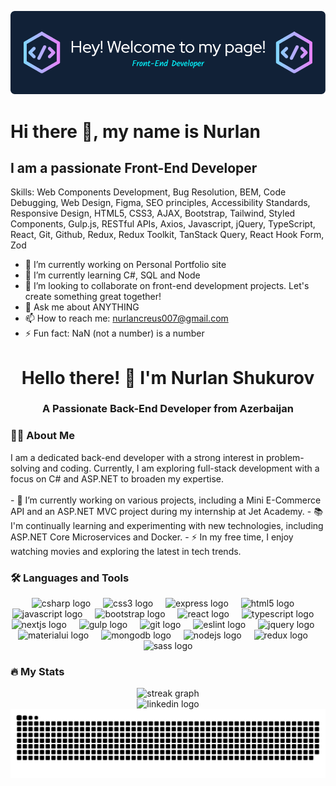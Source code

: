 
![I am a passionate Front-End Developer](./github-banner-image.png)
# Hi there 👋, my name is Nurlan
## I am a passionate Front-End Developer

Skills: Web Components Development, Bug Resolution, BEM, Code Debugging, Web Design, Figma, SEO principles, Accessibility Standards, Responsive Design, HTML5, CSS3, AJAX, Bootstrap, Tailwind, Styled Components, Gulp.js, RESTful APIs, Axios, Javascript, jQuery, TypeScript, React, Git, Github, Redux, Redux Toolkit, TanStack Query, React Hook Form, Zod

- 🔭 I’m currently working on Personal Portfolio site 
- 🌱 I’m currently learning C#, SQL and Node 
- 👯 I’m looking to collaborate on front-end development projects. Let's create something great together! 
- 💬 Ask me about ANYTHING 
- 📫 How to reach me: nurlancreus007@gmail.com 
- ⚡ Fun fact: NaN (not a number) is a number 


<h1 align="center">Hello there! 👋 I'm Nurlan Shukurov</h1>
<h3 align="center">A Passionate Back-End Developer from Azerbaijan</h3>
<h3 align="left">👨‍💻 About Me</h3> <p align="left"> I am a dedicated back-end developer with a strong interest in problem-solving and coding. Currently, I am exploring full-stack development with a focus on C# and ASP.NET to broaden my expertise. <br><br> - 🔭 I’m currently working on various projects, including a Mini E-Commerce API and an ASP.NET MVC project during my internship at Jet Academy. - 📚 I'm continually learning and experimenting with new technologies, including ASP.NET Core Microservices and Docker. - ⚡ In my free time, I enjoy watching movies and exploring the latest in tech trends. </p>
<h3 align="left">🛠️ Languages and Tools</h3> <div align="center"> <img src="https://cdn.jsdelivr.net/gh/devicons/devicon/icons/csharp/csharp-original.svg" height="40" alt="csharp logo" /> <img width="12" /> <img src="https://cdn.jsdelivr.net/gh/devicons/devicon/icons/css3/css3-original.svg" height="40" alt="css3 logo" /> <img width="12" /> <img src="https://cdn.jsdelivr.net/gh/devicons/devicon/icons/express/express-original.svg" height="40" alt="express logo" /> <img width="12" /> <img src="https://cdn.jsdelivr.net/gh/devicons/devicon/icons/html5/html5-original.svg" height="40" alt="html5 logo" /> <img width="12" /> <img src="https://cdn.jsdelivr.net/gh/devicons/devicon/icons/javascript/javascript-original.svg" height="40" alt="javascript logo" /> <img width="12" /> <img src="https://cdn.jsdelivr.net/gh/devicons/devicon/icons/bootstrap/bootstrap-original.svg" height="40" alt="bootstrap logo" /> <img width="12" /> <img src="https://cdn.jsdelivr.net/gh/devicons/devicon/icons/react/react-original.svg" height="40" alt="react logo" /> <img width="12" /> <img src="https://cdn.jsdelivr.net/gh/devicons/devicon/icons/typescript/typescript-original.svg" height="40" alt="typescript logo" /> <img width="12" /> <img src="https://cdn.jsdelivr.net/gh/devicons/devicon/icons/nextjs/nextjs-original.svg" height="40" alt="nextjs logo" /> <img width="12" /> <img src="https://cdn.jsdelivr.net/gh/devicons/devicon/icons/gulp/gulp-plain.svg" height="40" alt="gulp logo" /> <img width="12" /> <img src="https://cdn.jsdelivr.net/gh/devicons/devicon/icons/git/git-original.svg" height="40" alt="git logo" /> <img width="12" /> <img src="https://cdn.jsdelivr.net/gh/devicons/devicon/icons/eslint/eslint-original.svg" height="40" alt="eslint logo" /> <img width="12" /> <img src="https://cdn.jsdelivr.net/gh/devicons/devicon/icons/jquery/jquery-original.svg" height="40" alt="jquery logo" /> <img width="12" /> <img src="https://cdn.jsdelivr.net/gh/devicons/devicon/icons/materialui/materialui-original.svg" height="40" alt="materialui logo" /> <img width="12" /> <img src="https://cdn.jsdelivr.net/gh/devicons/devicon/icons/mongodb/mongodb-original.svg" height="40" alt="mongodb logo" /> <img width="12" /> <img src="https://cdn.jsdelivr.net/gh/devicons/devicon/icons/nodejs/nodejs-original.svg" height="40" alt="nodejs logo" /> <img width="12" /> <img src="https://cdn.jsdelivr.net/gh/devicons/devicon/icons/redux/redux-original.svg" height="40" alt="redux logo" /> <img width="12" /> <img src="https://cdn.jsdelivr.net/gh/devicons/devicon/icons/sass/sass-original.svg" height="40" alt="sass logo" /> </div>
<h3 align="left">🔥 My Stats</h3> <div align="center"> <img src="https://streak-stats.demolab.com?user=nurlancreus&locale=en&mode=daily&theme=dark&hide_border=false&border_radius=5&order=3" height="220" alt="streak graph" /> </div>
<div align="center"> <img src="https://img.shields.io/static/v1?message=LinkedIn&logo=linkedin&label=&color=0077B5&logoColor=white&labelColor=&style=for-the-badge" height="25" alt="linkedin logo" /> </div>
<div align="center"> <img src="https://raw.githubusercontent.com/nurlancreus/nurlancreus/output/snake.svg" alt="Snake animation" /> </div>  

